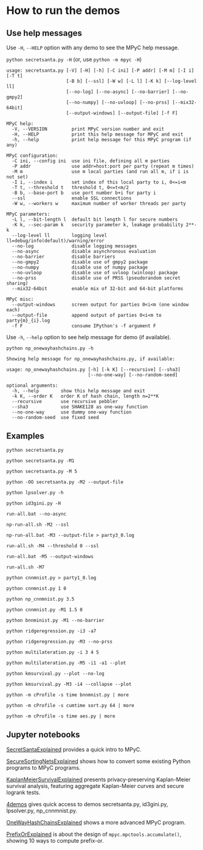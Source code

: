 # How to run the demos

## Use help messages

Use `-H`, `--HELP` option with any demo to see the MPyC help message.

`python secretsanta.py -H` (or, use `python -m mpyc -H`)

```
usage: secretsanta.py [-V] [-H] [-h] [-C ini] [-P addr] [-M m] [-I i] [-T t]
                      [-B b] [--ssl] [-W w] [-L l] [-K k] [--log-level ll]
                      [--no-log] [--no-async] [--no-barrier] [--no-gmpy2]
                      [--no-numpy] [--no-uvloop] [--no-prss] [--mix32-64bit]
                      [--output-windows] [--output-file] [-f F]

MPyC help:
  -V, --VERSION         print MPyC version number and exit
  -H, --HELP            print this help message for MPyC and exit
  -h, --help            print help message for this MPyC program (if any)

MPyC configuration:
  -C ini, --config ini  use ini file, defining all m parties
  -P addr               use addr=host:port per party (repeat m times)
  -M m                  use m local parties (and run all m, if i is not set)
  -I i, --index i       set index of this local party to i, 0<=i<m
  -T t, --threshold t   threshold t, 0<=t<m/2
  -B b, --base-port b   use port number b+i for party i
  --ssl                 enable SSL connections
  -W w, --workers w     maximum number of worker threads per party

MPyC parameters:
  -L l, --bit-length l  default bit length l for secure numbers
  -K k, --sec-param k   security parameter k, leakage probability 2**-k
  --log-level ll        logging level ll=debug/info(default)/warning/error
  --no-log              disable logging messages
  --no-async            disable asynchronous evaluation
  --no-barrier          disable barriers
  --no-gmpy2            disable use of gmpy2 package
  --no-numpy            disable use of numpy package
  --no-uvloop           disable use of uvloop (winloop) package
  --no-prss             disable use of PRSS (pseudorandom secret sharing)
  --mix32-64bit         enable mix of 32-bit and 64-bit platforms

MPyC misc:
  --output-windows      screen output for parties 0<i<m (one window each)
  --output-file         append output of parties 0<i<m to party{m}_{i}.log
  -f F                  consume IPython's -f argument F
```

Use `-h`, `--help` option to see help message for demo (if available).

`python np_onewayhashchains.py -h`

```
Showing help message for np_onewayhashchains.py, if available:

usage: np_onewayhashchains.py [-h] [-k K] [--recursive] [--sha3]
                              [--no-one-way] [--no-random-seed]

optional arguments:
  -h, --help        show this help message and exit
  -k K, --order K   order K of hash chain, length n=2**K
  --recursive       use recursive pebbler
  --sha3            use SHAKE128 as one-way function
  --no-one-way      use dummy one-way function
  --no-random-seed  use fixed seed
```

## Examples

`python secretsanta.py`

`python secretsanta.py -M1`

`python secretsanta.py -M 5`

`python -OO secretsanta.py -M2 --output-file`

`python lpsolver.py -h`

`python id3gini.py -H`

`run-all.bat --no-async`

`np-run-all.sh -M2 --ssl`

`np-run-all.bat -M3 --output-file > party3_0.log`

`run-all.sh -M4 --threshold 0 --ssl`

`run-all.bat -M5 --output-windows`

`run-all.sh -M7`

`python cnnmnist.py > party1_0.log`

`python cnnmnist.py 1 0`

`python np_cnnmnist.py 3.5`

`python cnnmnist.py -M1 1.5 0`

`python bnnminist.py -M1 --no-barrier`

`python ridgeregression.py -i3 -a7`

`python ridgeregression.py -M3 --no-prss`

`python multilateration.py -i 3 4 5`

`python multilateration.py -M5 -i1 -a1 --plot`

`python kmsurvival.py --plot --no-log`

`python kmsurvival.py -M3 -i4 --collapse --plot`

`python -m cProfile -s time bnnmnist.py | more`

`python -m cProfile -s cumtime sort.py 64 | more`

`python -m cProfile -s time aes.py | more`

## Jupyter notebooks

[SecretSantaExplained](SecretSantaExplained.ipynb) provides a quick intro to MPyC.

[SecureSortingNetsExplained](SecureSortingNetsExplained.ipynb) shows how to convert some existing Python programs to MPyC programs.

[KaplanMeierSurvivalExplained](KaplanMeierSurvivalExplained.ipynb) presents privacy-preserving Kaplan-Meier survival analysis, featuring aggregate Kaplan-Meier curves and secure logrank tests.

[4demos](4demos.ipynb) gives quick access to demos secretsanta.py, id3gini.py, lpsolver.py, np_cnnmnist.py.

[OneWayHashChainsExplained](OneWayHashChainsExplained.ipynb) shows a more advanced MPyC program.

[PrefixOrExplained](PrefixOrExplained.ipynb) is about the design of `mpyc.mpctools.accumulate()`, showing 10 ways to compute prefix-or.
